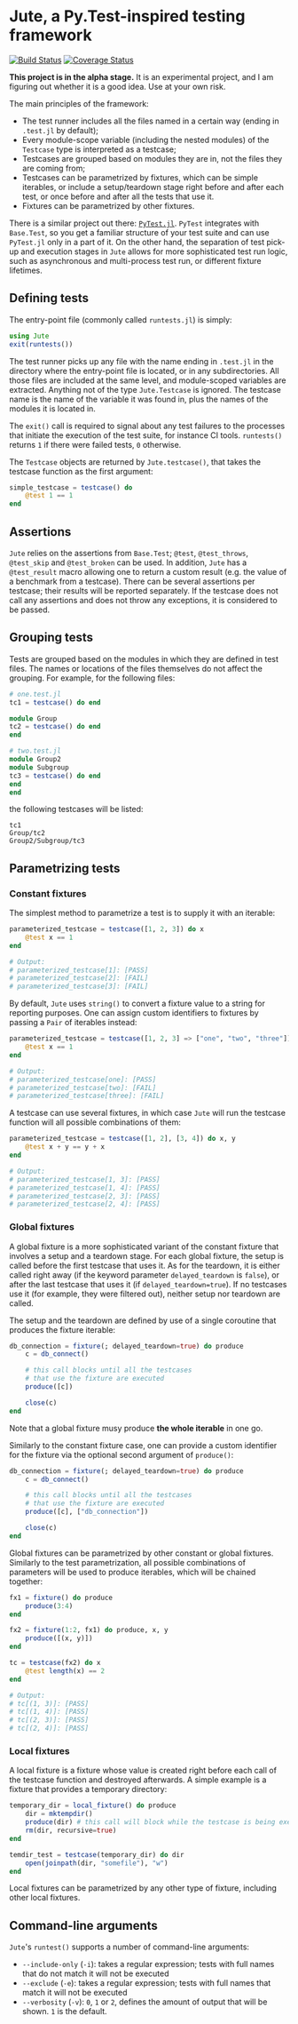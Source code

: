 # Jute, a Py.Test-inspired testing framework

[![Build Status](https://travis-ci.org/fjarri/Jute.jl.svg?branch=master)](https://travis-ci.org/fjarri/Jute.jl) [![Coverage Status](https://coveralls.io/repos/github/fjarri/Jute.jl/badge.svg?branch=master)](https://coveralls.io/github/fjarri/Jute.jl?branch=master)

**This project is in the alpha stage.**
It is an experimental project, and I am figuring out whether it is a good idea.
Use at your own risk.

The main principles of the framework:

* The test runner includes all the files named in a certain way (ending in `.test.jl` by default);
* Every module-scope variable (including the nested modules) of the `Testcase` type is interpreted as a testcase;
* Testcases are grouped based on modules they are in, not the files they are coming from;
* Testcases can be parametrized by fixtures, which can be simple iterables, or include a setup/teardown stage right before and after each test, or once before and after all the tests that use it.
* Fixtures can be parametrized by other fixtures.

There is a similar project out there: [`PyTest.jl`](https://github.com/pdobacz/PyTest.jl). `PyTest` integrates with `Base.Test`, so you get a familiar structure of your test suite and can use `PyTest.jl` only in a part of it. On the other hand, the separation of test pick-up and execution stages in `Jute` allows for more sophisticated test run logic, such as asynchronous and multi-process test run, or different fixture lifetimes.


## Defining tests

The entry-point file (commonly called `runtests.jl`) is simply:

```julia
using Jute
exit(runtests())
```

The test runner picks up any file with the name ending in `.test.jl` in the directory where the entry-point file is located, or in any subdirectories.
All those files are included at the same level, and module-scoped variables are extracted.
Anything not of the type `Jute.Testcase` is ignored.
The testcase name is the name of the variable it was found in, plus the names of the modules it is located in.

The `exit()` call is required to signal about any test failures to the processes that initiate the execution of the test suite, for instance CI tools.
`runtests()` returns `1` if there were failed tests, `0` otherwise.

The `Testcase` objects are returned by `Jute.testcase()`, that takes the testcase function as the first argument:

```julia
simple_testcase = testcase() do
    @test 1 == 1
end
```


## Assertions

`Jute` relies on the assertions from `Base.Test`; `@test`, `@test_throws`, `@test_skip` and `@test_broken` can be used.
In addition, `Jute` has a `@test_result` macro allowing one to return a custom result (e.g. the value of a benchmark from a testcase).
There can be several assertions per testcase; their results will be reported separately.
If the testcase does not call any assertions and does not throw any exceptions, it is considered to be passed.


## Grouping tests

Tests are grouped based on the modules in which they are defined in test files.
The names or locations of the files themselves do not affect the grouping.
For example, for the following files:

```julia
# one.test.jl
tc1 = testcase() do end

module Group
tc2 = testcase() do end
end

# two.test.jl
module Group2
module Subgroup
tc3 = testcase() do end
end
end
```

the following testcases will be listed:

```
tc1
Group/tc2
Group2/Subgroup/tc3
```


## Parametrizing tests

### Constant fixtures

The simplest method to parametrize a test is to supply it with an iterable:

```julia
parameterized_testcase = testcase([1, 2, 3]) do x
    @test x == 1
end

# Output:
# parameterized_testcase[1]: [PASS]
# parameterized_testcase[2]: [FAIL]
# parameterized_testcase[3]: [FAIL]
```

By default, `Jute` uses `string()` to convert a fixture value to a string for reporting purposes.
One can assign custom identifiers to fixtures by passing a `Pair` of iterables instead:

```julia
parameterized_testcase = testcase([1, 2, 3] => ["one", "two", "three"]) do x
    @test x == 1
end

# Output:
# parameterized_testcase[one]: [PASS]
# parameterized_testcase[two]: [FAIL]
# parameterized_testcase[three]: [FAIL]
```

A testcase can use several fixtures, in which case `Jute` will run the testcase function will all possible combinations of them:

```julia
parameterized_testcase = testcase([1, 2], [3, 4]) do x, y
    @test x + y == y + x
end

# Output:
# parameterized_testcase[1, 3]: [PASS]
# parameterized_testcase[1, 4]: [PASS]
# parameterized_testcase[2, 3]: [PASS]
# parameterized_testcase[2, 4]: [PASS]
```

### Global fixtures

A global fixture is a more sophisticated variant of the constant fixture that involves a setup and a teardown stage.
For each global fixture, the setup is called before the first testcase that uses it.
As for the teardown, it is either called right away (if the keyword parameter `delayed_teardown` is `false`), or after the last testcase that uses it (if `delayed_teardown=true`).
If no testcases use it (for example, they were filtered out), neither setup nor teardown are called.

The setup and the teardown are defined by use of a single coroutine that produces the fixture iterable:

```julia
db_connection = fixture(; delayed_teardown=true) do produce
    c = db_connect()

    # this call blocks until all the testcases
    # that use the fixture are executed
    produce([c])

    close(c)
end
```

Note that a global fixture musy produce **the whole iterable** in one go.

Similarly to the constant fixture case, one can provide a custom identifier for the fixture via the optional second argument of `produce()`:

```julia
db_connection = fixture(; delayed_teardown=true) do produce
    c = db_connect()

    # this call blocks until all the testcases
    # that use the fixture are executed
    produce([c], ["db_connection"])

    close(c)
end
```

Global fixtures can be parametrized by other constant or global fixtures.
Similarly to the test parametrization, all possible combinations of parameters will be used to produce iterables, which will be chained together:

```julia
fx1 = fixture() do produce
    produce(3:4)
end

fx2 = fixture(1:2, fx1) do produce, x, y
    produce([(x, y)])
end

tc = testcase(fx2) do x
    @test length(x) == 2
end

# Output:
# tc[(1, 3)]: [PASS]
# tc[(1, 4)]: [PASS]
# tc[(2, 3)]: [PASS]
# tc[(2, 4)]: [PASS]
```


### Local fixtures

A local fixture is a fixture whose value is created right before each call of the testcase function and destroyed afterwards.
A simple example is a fixture that provides a temporary directory:

```julia
temporary_dir = local_fixture() do produce
    dir = mktempdir()
    produce(dir) # this call will block while the testcase is being executed
    rm(dir, recursive=true)
end

temdir_test = testcase(temporary_dir) do dir
    open(joinpath(dir, "somefile"), "w")
end
```

Local fixtures can be parametrized by any other type of fixture, including other local fixtures.


## Command-line arguments

`Jute`'s `runtest()` supports a number of command-line arguments:

* `--include-only` (`-i`): takes a regular expression; tests with full names that do not match it will not be executed
* `--exclude` (`-e`): takes a regular expression; tests with full names that match it will not be executed
* `--verbosity` (`-v`): `0`, `1` or `2`, defines the amount of output that will be shown. `1` is the default.
